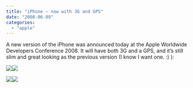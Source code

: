 ```yaml
---
title: "iPhone – now with 3G and GPS"
date: "2008-06-09"
categories: 
  - "apple"
---
```


A new version of the iPhone was announced today at the Apple Worldwide Developers Conference 2008. It will have both 3G and a GPS, and it’s still slim and great looking as the previous version (I know I want one. :) ):

![](images/m1213036767.jpg)[![](images/m1213036420.jpg)](http://cf.media.macrumorslive.com/p/f1213036420.jpg)

[![](images/m1213036418.jpg)](http://s3.media.macrumorslive.com/p/f1213036418.jpg)[![](images/m1213036382.jpg)](http://s3.media.macrumorslive.com/p/f1213036382.jpg)
